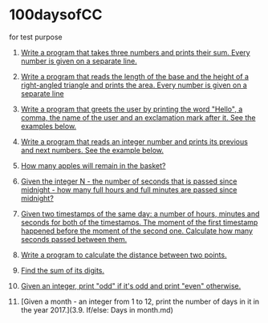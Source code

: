 # 100daysofCC
for test purpose

1) [Write a program that takes three numbers and prints their sum. Every number is given on a separate line.
](Day001.md)

2) [Write a program that reads the length of the base and the height of a right-angled triangle and prints the area. Every number is given on a separate line](Day002.md)

3) [Write a program that greets the user by printing the word "Hello", a comma, the name of the user and an exclamation mark after it. See the examples below.](Day003.md)

4) [Write a program that reads an integer number and prints its previous and next numbers. See the example below.](Day004.md)
5) [How many apples will remain in the basket?](Day005.md)
6) [Given the integer N - the number of seconds that is passed since midnight - how many full hours and full minutes are passed since midnight?](Day006.md)
7) [Given two timestamps of the same day: a number of hours, minutes and seconds for both of the timestamps. The moment of the first timestamp happened before the moment of the second one. Calculate how many seconds passed between them.](Day007.md)
8) [Write a program to calculate the distance between two points.](Day008.md)
9) [ Find the sum of its digits.](Day009.md)
10) [Given an integer, print "odd" if it's odd and print "even" otherwise.](Day010.md)
11) [Given a month - an integer from 1 to 12, print the number of days in it in the year 2017.](3.9. If/else: Days in month.md)


